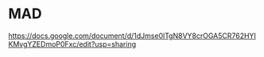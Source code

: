 # MAD
https://docs.google.com/document/d/1dJmse0lTgN8VY8crOGA5CR762HYIKMvgYZEDmoP0Fxc/edit?usp=sharing
